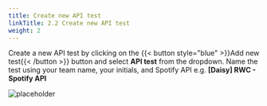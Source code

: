 ```yaml
---
title: Create new API test
linkTitle: 2.2 Create new API test
weight: 2
---
```


Create a new API test by clicking on the {{< button style="blue" >}}Add new test{{< /button >}} button and select **API test** from the dropdown. Name the test using your team name, your initials, and Spotify API e.g. **[Daisy] RWC - Spotify API**

![placeholder](../../images/new-api-check.png)
